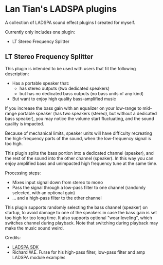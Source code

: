 Lan Tian's LADSPA plugins
=========================

A collection of LADSPA sound effect plugins I created for myself.

Currently only includes one plugin:

- LT Stereo Frequency Splitter

LT Stereo Frequency Splitter
----------------------------

This plugin is intended to be used with users that fit the following description:

- Has a portable speaker that:
  - has stereo outputs (two dedicated speakers)
  - but has no dedicated bass outputs (no bass units of any kind)
- But want to enjoy high quality bass-amplified music

If you increase the bass gain with an equalizer on your low-range to mid-range portable speaker (has two speakers (stereo), but without a dedicated bass speaker), you may notice the volume start fluctuating, and the sound quality is impacted. 

Because of mechanical limits, speaker units will have difficulty recreating the high-frequency parts of the sound, when the low-frequency signal is too high.

This plugin splits the bass portion into a dedicated channel (speaker), and the rest of the sound into the other channel (speaker). In this way you can enjoy amplified bass and unimpacted high frequency tune at the same time.

Processing steps:

- Mixes input signal down from stereo to mono
- Pass the signal through a low-pass filter to one channel (randomly selected, with an optional gain)
- ... and a high-pass filter to the other channel

This plugin supports randomly selecting the bass channel (speaker) on startup, to avoid damage to one of the speakers in case the bass gain is set too high for too long time. It also supports optional "wear leveling", which switches channel during playback. Note that switching during playback may make the music sound weird.

Credits:

- [LADSPA SDK](https://www.ladspa.org/ladspa_sdk/download.html)
- Richard W.E. Furse for his high-pass filter, low-pass filter and amp LADSPA module examples
